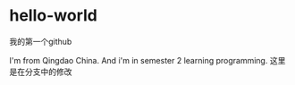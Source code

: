 # hello-world
我的第一个github

I'm from Qingdao China.
And i'm in semester 2 learning programming.
这里是在分支中的修改
